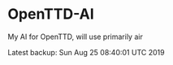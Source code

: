 # OpenTTD-AI
My AI for OpenTTD, will use primarily air

Latest backup: Sun Aug 25 08:40:01 UTC 2019
